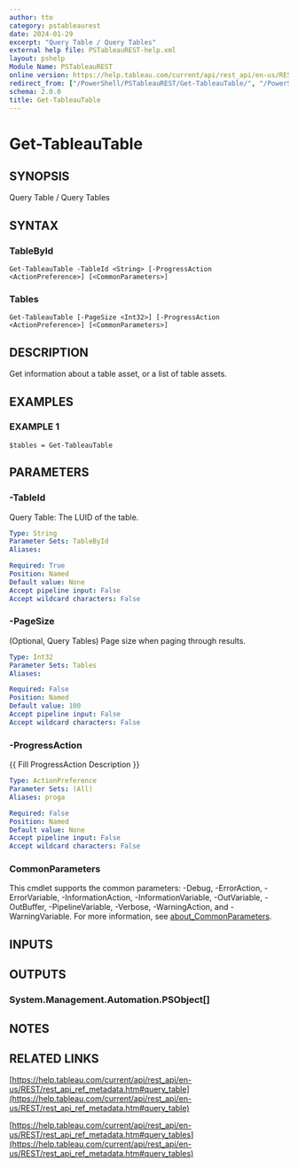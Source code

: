 ```yaml
---
author: tto
category: pstableaurest
date: 2024-01-29
excerpt: "Query Table / Query Tables"
external help file: PSTableauREST-help.xml
layout: pshelp
Module Name: PSTableauREST
online version: https://help.tableau.com/current/api/rest_api/en-us/REST/rest_api_ref_metadata.htm#query_table
redirect_from: ["/PowerShell/PSTableauREST/Get-TableauTable/", "/PowerShell/PSTableauREST/get-tableautable/", "/PowerShell/get-tableautable/"]
schema: 2.0.0
title: Get-TableauTable
---
```


# Get-TableauTable

## SYNOPSIS
Query Table / Query Tables

## SYNTAX

### TableById
```
Get-TableauTable -TableId <String> [-ProgressAction <ActionPreference>] [<CommonParameters>]
```

### Tables
```
Get-TableauTable [-PageSize <Int32>] [-ProgressAction <ActionPreference>] [<CommonParameters>]
```

## DESCRIPTION
Get information about a table asset, or a list of table assets.

## EXAMPLES

### EXAMPLE 1
```
$tables = Get-TableauTable
```

## PARAMETERS

### -TableId
Query Table: The LUID of the table.

```yaml
Type: String
Parameter Sets: TableById
Aliases:

Required: True
Position: Named
Default value: None
Accept pipeline input: False
Accept wildcard characters: False
```

### -PageSize
(Optional, Query Tables) Page size when paging through results.

```yaml
Type: Int32
Parameter Sets: Tables
Aliases:

Required: False
Position: Named
Default value: 100
Accept pipeline input: False
Accept wildcard characters: False
```

### -ProgressAction
{{ Fill ProgressAction Description }}

```yaml
Type: ActionPreference
Parameter Sets: (All)
Aliases: proga

Required: False
Position: Named
Default value: None
Accept pipeline input: False
Accept wildcard characters: False
```

### CommonParameters
This cmdlet supports the common parameters: -Debug, -ErrorAction, -ErrorVariable, -InformationAction, -InformationVariable, -OutVariable, -OutBuffer, -PipelineVariable, -Verbose, -WarningAction, and -WarningVariable. For more information, see [about_CommonParameters](http://go.microsoft.com/fwlink/?LinkID=113216).

## INPUTS

## OUTPUTS

### System.Management.Automation.PSObject[]
## NOTES

## RELATED LINKS

[https://help.tableau.com/current/api/rest_api/en-us/REST/rest_api_ref_metadata.htm#query_table](https://help.tableau.com/current/api/rest_api/en-us/REST/rest_api_ref_metadata.htm#query_table)

[https://help.tableau.com/current/api/rest_api/en-us/REST/rest_api_ref_metadata.htm#query_tables](https://help.tableau.com/current/api/rest_api/en-us/REST/rest_api_ref_metadata.htm#query_tables)

